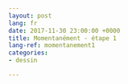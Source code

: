 ```yaml
---
layout: post
lang: fr
date: 2017-11-30 23:00:00 +0000
title: Momentanément - étape 1
lang-ref: momentanement1
categories:
- dessin

---
```


